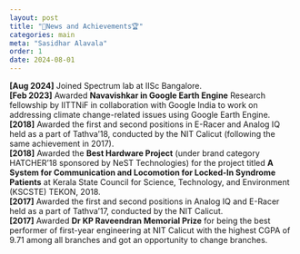 ```yaml
---
layout: post
title: "🚀News and Achievements🏆"
categories: main
meta: "Sasidhar Alavala"
order: 1
date: 2024-08-01
---
```

**[Aug 2024]** Joined Spectrum lab at IISc Bangalore.\
**[Feb 2023]** Awarded **Navavishkar in Google Earth Engine** Research fellowship by IITTNiF in collaboration with Google India to work on addressing climate change-related issues using Google Earth Engine.\
**[2018]** Awarded the first and second positions in E-Racer and Analog IQ held as a part of Tathva’18, conducted by the NIT Calicut (following the same achievement in 2017).\
**[2018]** Awarded the **Best Hardware Project** (under brand category HATCHER’18 sponsored by NeST Technologies) for the project titled **A System for Communication and Locomotion for Locked-In Syndrome Patients** at Kerala State Council for Science, Technology, and Environment (KSCSTE) TEKON, 2018.\
**[2017]** Awarded the first and second positions in Analog IQ and E-Racer held as a part of Tathva’17, conducted by the NIT Calicut.\
**[2017]** Awarded **Dr KP Raveendran Memorial Prize** for being the best performer of first-year engineering at NIT Calicut with the highest CGPA of 9.71 among all branches and got an opportunity to change branches.
